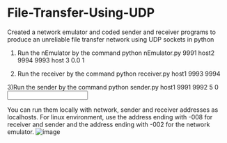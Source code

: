 # File-Transfer-Using-UDP
Created a network emulator and coded sender and receiver programs to produce an unreliable file transfer network using UDP sockets in python 

1) Run the nEmulator by the command python nEmulator.py 9991 host2 9994 9993 host 3 0.0 1

2) Run the receiver by the command python receiver.py host1 9993 9994 <output File>

3)Run the sender by the command python sender.py host1 9991 9992 5 0 <input file>

You can run them locally with network, sender and receiver addresses as localhosts. For linux environment, use the address ending with -008 for receiver and sender and the address ending with -002 for the network emulator. 
![image](https://user-images.githubusercontent.com/43936803/117912901-05d68100-b2e9-11eb-9d69-bb7650149759.png)
